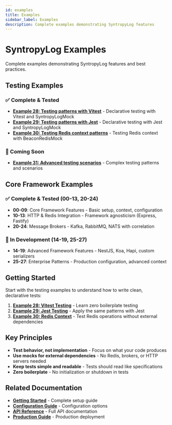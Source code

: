```yaml
---
id: examples
title: Examples
sidebar_label: Examples
description: Complete examples demonstrating SyntropyLog features
---
```


# SyntropyLog Examples

Complete examples demonstrating SyntropyLog features and best practices.

## Testing Examples

### **✅ Complete & Tested**

- **[Example 28: Testing patterns with Vitest](./28-testing-patterns-vitest)** - Declarative testing with Vitest and SyntropyLogMock
- **[Example 29: Testing patterns with Jest](./29-testing-patterns-jest)** - Declarative testing with Jest and SyntropyLogMock
- **[Example 30: Testing Redis context patterns](./30-testing-redis-context)** - Testing Redis context with BeaconRedisMock

### **🚧 Coming Soon**

- **[Example 31: Advanced testing scenarios](./31-advanced-testing)** - Complex testing patterns and scenarios

## Core Framework Examples

### **✅ Complete & Tested (00-13, 20-24)**

- **00-09**: Core Framework Features - Basic setup, context, configuration
- **10-13**: HTTP & Redis Integration - Framework agnosticism (Express, Fastify)
- **20-24**: Message Brokers - Kafka, RabbitMQ, NATS with correlation

### **🚧 In Development (14-19, 25-27)**

- **14-19**: Advanced Framework Features - NestJS, Koa, Hapi, custom serializers
- **25-27**: Enterprise Patterns - Production configuration, advanced context

## Getting Started

Start with the testing examples to understand how to write clean, declarative tests:

1. **[Example 28: Vitest Testing](./28-testing-patterns-vitest)** - Learn zero boilerplate testing
2. **[Example 29: Jest Testing](./29-testing-patterns-jest)** - Apply the same patterns with Jest
3. **[Example 30: Redis Context](./30-testing-redis-context)** - Test Redis operations without external dependencies

## Key Principles

- **Test behavior, not implementation** - Focus on what your code produces
- **Use mocks for external dependencies** - No Redis, brokers, or HTTP servers needed
- **Keep tests simple and readable** - Tests should read like specifications
- **Zero boilerplate** - No initialization or shutdown in tests

## Related Documentation

- **[Getting Started](../getting-started)** - Complete setup guide
- **[Configuration Guide](../configuration)** - Configuration options
- **[API Reference](../api-reference)** - Full API documentation
- **[Production Guide](../production)** - Production deployment 